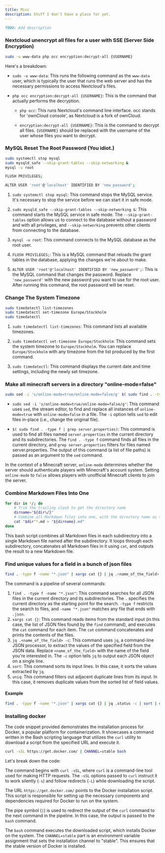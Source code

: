 ```yaml
---
title: Misc
description: Stuff I don't have a place for yet.
---
```

```md
TODO: Add description
```

### Nextcloud unencrypt all files for a user with SSE (Server Side Encryption)
```bash
sudo -u www-data php occ encryption:decrypt-all {USERNAME}
```
Here's a breakdown:

- `sudo -u www-data`: This runs the following command as the `www-data` user, which is typically the user that runs the web server and has the necessary permissions to access Nextcloud's files.

- `php occ encryption:decrypt-all {USERNAME}`: This is the command that actually performs the decryption.

  - `php occ`: This runs Nextcloud's command line interface. occ stands for 'ownCloud console', as Nextcloud is a fork of ownCloud.

  - `encryption:decrypt-all {USERNAME}`: This is the command to decrypt all files. `{USERNAME}` should be replaced with the username of the user whose files you want to decrypt.

### MySQL Reset The Root Password (You idiot.)
```bash
sudo systemctl stop mysql
sudo mysqld_safe --skip-grant-tables --skip-networking &
mysql -u root

FLUSH PRIVILEGES;

ALTER USER 'root'@'localhost' IDENTIFIED BY 'new_password';
```
1. `sudo systemctl stop mysql`: This command stops the MySQL service. It's necessary to stop the service before we can start it in safe mode.

2. `sudo mysqld_safe --skip-grant-tables --skip-networking &`: This command starts the MySQL service in safe mode. The `--skip-grant-tables` option allows us to connect to the database without a password and with all privileges, and `--skip-networking` prevents other clients from connecting to the database.

3. `mysql -u root`: This command connects to the MySQL database as the root user.

4. `FLUSH PRIVILEGES;`: This is a MySQL command that reloads the grant tables in the database, applying the changes we're about to make.

5. `ALTER USER 'root'@'localhost' IDENTIFIED BY 'new_password';`: This is the MySQL command that changes the password. Replace `'new_password'` with the new password you want to use for the root user. After running this command, the root password will be reset.

### Change The System Timezone
```bash
sudo timedatectl list-timezones
sudo timedatectl set-timezone Europe/Stockholm
sudo timedatectl
```
1. `sudo timedatectl list-timezones`: This command lists all available timezones.

2. `sudo timedatectl set-timezone Europe/Stockholm`: This command sets the system timezone to `Europe/Stockholm`. You can replace `Europe/Stockholm` with any timezone from the list produced by the first command.

3. `sudo timedatectl`: This command displays the current date and time settings, including the newly set timezone.

### Make all minecraft servers in a directory "online-mode=false"
```bash
sudo sed -i 's/online-mode=true/online-mode=false/g' $( sudo find . -type f | grep server.properties)
```
- `sudo sed -i 's/online-mode=true/online-mode=false/g'`: This command uses `sed`, the stream editor, to find and replace all instances of `online-mode=true` with `online-mode=false` in a file. The `-i` option tells `sed` to edit files in-place (i.e., change the original file).

- `$( sudo find . -type f | grep server.properties)`: This command is used to find all files named `server.properties` in the current directory and its subdirectories. The `find . -type f` command finds all files in the current directory, and `grep server.properties` filters for files named server.properties. The output of this command (a list of file paths) is passed as an argument to the `sed` command.

In the context of a Minecraft server, `online-mode` determines whether the server should authenticate players with Minecraft's account system. Setting `online-mode` to `false` allows players with unofficial Minecraft clients to join the server.

### Combine Markdown Files Into One
```bash
for dir in */; do
    # Trim the trailing slash to get the directory name
    dirname="${dir%/}"
    # Combine all Markdown files into one, with the directory name as the filename
    cat "$dir"*.md > "${dirname}.md"
done
```
This bash script combines all Markdown files in each subdirectory into a single Markdown file named after the subdirectory. It loops through each subdirectory, concatenates all Markdown files in it using `cat`, and outputs the result to a new Markdown file.

### Find unique values for a field in a bunch of json files
```bash
find . -type f -name "*.json" | xargs cat {} | jq .<name_of_the_field> -c | sort | uniq
```

The command is a pipeline of several commands:
1. `find . -type f -name "*.json"`: This command searches for all JSON files in the current directory and its subdirectories. The `.` specifies the current directory as the starting point for the search. `-type f` restricts the search to files, and `-name "*.json"` matches any file that ends with `.json`.
2. `xargs cat {}`: This command reads items from the standard input (in this case, the list of JSON files found by the `find` command), and executes the `cat` command for each item. The `cat` command concatenates and prints the contents of the files.
3. `jq .<name_of_the_field> -c`: This command uses `jq`, a command-line JSON processor, to extract the values of the specified field from the JSON data. Replace `<name_of_the_field>` with the name of the field you're interested in. The `-c` option tells `jq` to output each JSON object on a single line.
4. `sort`: This command sorts its input lines. In this case, it sorts the values extracted by `jq`.
5. `uniq`: This command filters out adjacent duplicate lines from its input. In this case, it removes duplicate values from the sorted list of field values.

#### Example
```bash
find . -type f -name "*.json" | xargs cat {} | jq .status -c | sort | uniq
```

### Installing docker
The code snippet provided demonstrates the installation process for Docker, a popular platform for containerization. It showcases a command written in the Bash scripting language that utilizes the `curl` utility to download a script from the specified URL and execute it.
```bash title="Bash"
curl -sSL https://get.docker.com/ | CHANNEL=stable bash
```

Let's break down the code:

The command begins with `curl -sSL`, where `curl` is a command-line tool used for making HTTP requests. The `-sSL` options passed to `curl` instruct it to work silently (`-s`) and follow redirects (`-L`) while downloading the script.

The URL `https://get.docker.com/` points to the Docker installation script. This script is responsible for setting up the necessary components and dependencies required for Docker to run on the system.

The pipe symbol (`|`) is used to redirect the output of the `curl` command to the next command in the pipeline. In this case, the output is passed to the `bash` command.

The `bash` command executes the downloaded script, which installs Docker on the system. The `CHANNEL=stable` part is an environment variable assignment that sets the installation channel to "stable". This ensures that the stable version of Docker is installed.